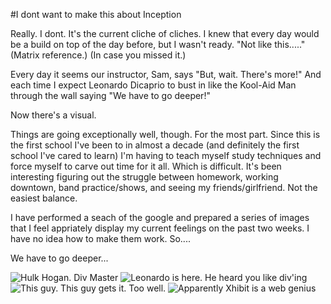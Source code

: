 #I dont want to make this about Inception

Really. I dont. It's the current cliche of cliches. I knew that every day would be a build on top of the day before, but I wasn't ready. "Not like this....." (Matrix reference.) (In case you missed it.)

Every day it seems our instructor, Sam, says "But, wait. There's more!" And each time I expect Leonardo Dicaprio to bust in like the Kool-Aid Man through the wall saying "We have to go deeper!"

Now there's a visual.

Things are going exceptionally well, though. For the most part. Since this is the first school I've been to in almost a decade (and definitely the first school I've cared to learn) I'm having to teach myself study techniques and force myself to carve out time for it all. Which is difficult. It's been interesting figuring out the struggle between homework, working downtown, band practice/shows, and seeing my friends/girlfriend. Not the easiest balance. 

I have performed a seach of the google and prepared a series of images that I feel appriately display my current feelings on the past two weeks. I have no idea how to make them work. So....

We have to go deeper...

![Hulk Hogan. Div Master](img/beachpatrol.png)
![Leonardo is here. He heard you like div'ing](img/inception-xhibit.jpg)
![This guy. This guy gets it. Too well.](img/goat-ception.jpg)
![Apparently Xhibit is a web genius](img/yo-dawg.jpg)